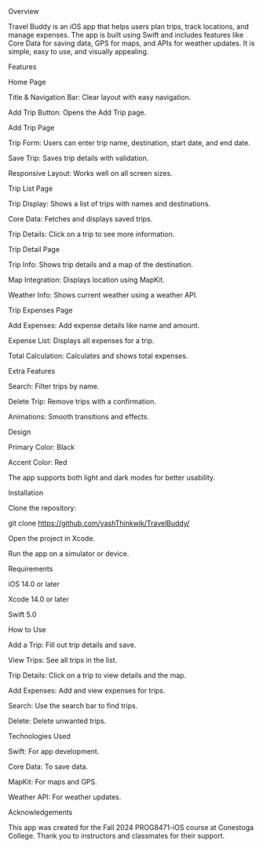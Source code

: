 Overview

Travel Buddy is an iOS app that helps users plan trips, track locations, and manage expenses. The app is built using Swift and includes features like Core Data for saving data, GPS for maps, and APIs for weather updates. It is simple, easy to use, and visually appealing.

Features

Home Page

Title & Navigation Bar: Clear layout with easy navigation.

Add Trip Button: Opens the Add Trip page.

Add Trip Page

Trip Form: Users can enter trip name, destination, start date, and end date.

Save Trip: Saves trip details with validation.

Responsive Layout: Works well on all screen sizes.

Trip List Page

Trip Display: Shows a list of trips with names and destinations.

Core Data: Fetches and displays saved trips.

Trip Details: Click on a trip to see more information.

Trip Detail Page

Trip Info: Shows trip details and a map of the destination.

Map Integration: Displays location using MapKit.

Weather Info: Shows current weather using a weather API.

Trip Expenses Page

Add Expenses: Add expense details like name and amount.

Expense List: Displays all expenses for a trip.

Total Calculation: Calculates and shows total expenses.

Extra Features

Search: Filter trips by name.

Delete Trip: Remove trips with a confirmation.

Animations: Smooth transitions and effects.

Design

Primary Color: Black

Accent Color: Red

The app supports both light and dark modes for better usability.

Installation

Clone the repository:

git clone https://github.com/yashThinkwik/TravelBuddy/

Open the project in Xcode.

Run the app on a simulator or device.

Requirements

iOS 14.0 or later

Xcode 14.0 or later

Swift 5.0

How to Use

Add a Trip: Fill out trip details and save.

View Trips: See all trips in the list.

Trip Details: Click on a trip to view details and the map.

Add Expenses: Add and view expenses for trips.

Search: Use the search bar to find trips.

Delete: Delete unwanted trips.

Technologies Used

Swift: For app development.

Core Data: To save data.

MapKit: For maps and GPS.

Weather API: For weather updates.

Acknowledgements

This app was created for the Fall 2024 PROG8471-iOS course at Conestoga College. Thank you to instructors and classmates for their support.
